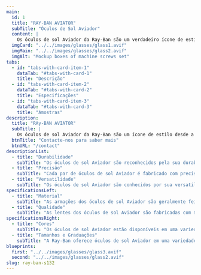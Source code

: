 ```yaml
---
main:
  id: 1
  title: "RAY-BAN AVIATOR"
  subTitle: "Óculos de Sol Aviador"
  content: |
    Os óculos de sol Aviador da Ray-Ban são um verdadeiro ícone de estilo desde sua criação em 1937. Com um design distinto e uma história rica, esses óculos continuam a ser uma escolha popular entre os entusiastas da moda e os amantes de óculos em todo o mundo. Agora, vamos explorar mais detalhadamente as características e especificações que tornam os óculos de sol Aviador da Ray-Ban tão excepcionais.
  imgCard: "../../images/glasses/glass1.avif"
  imgMain: "../../images/glasses/glass2.avif"
  imgAlt: "Mockup boxes of machine screws set"
tabs:
  - id: "tabs-with-card-item-1"
    dataTab: "#tabs-with-card-1"
    title: "Descrição"
  - id: "tabs-with-card-item-2"
    dataTab: "#tabs-with-card-2"
    title: "Especificações"
  - id: "tabs-with-card-item-3"
    dataTab: "#tabs-with-card-3"
    title: "Amostras"
description:
  title: "RAy-BAN AVIATOR"
  subTitle: |
    Os óculos de sol Aviador da Ray-Ban são um ícone de estilo desde a sua criação em 1937. Com suas lentes em forma de gota e armação de metal leve, eles oferecem um visual clássico e atemporal que complementa uma variedade de estilos.
  btnTitle: "Contacte-nos para saber mais"
  btnURL: "/contact"
descriptionList:
  - title: "Durabilidade"
    subTitle: "Os óculos de sol Aviador são reconhecidos pela sua durabilidade. Construídos com materiais de alta qualidade e artesanato superior, eles são projetados para resistir ao desgaste diário e durar por muitos anos."
  - title: "Precisão"
    subTitle: "Cada par de óculos de sol Aviador é fabricado com precisão, garantindo que as lentes estejam alinhadas corretamente para proporcionar uma visão nítida e clara."
  - title: "Versatilidade"
    subTitle: "Os óculos de sol Aviador são conhecidos por sua versatilidade. Eles complementam uma variedade de estilos e podem ser usados em diversas ocasiões, desde um dia casual na praia até um evento elegante à noite."
specificationsLeft:
  - title: "Material"
    subTitle: "As armações dos óculos de sol Aviador são geralmente feitas de metal leve, como aço inoxidável ou titânio, garantindo durabilidade e conforto."
  - title: "Qualidade"
    subTitle: "As lentes dos óculos de sol Aviador são fabricadas com materiais de alta qualidade que oferecem proteção contra os raios UV prejudiciais, além de proporcionar uma visão clara e sem distorções."
specificationsRight:
  - title: "Cores"
    subTitle: "Os óculos de sol Aviador estão disponíveis em uma variedade de cores de armação e lentes para atender às preferências individuais de estilo."
  - title: "Tamanhos e Graduações"
    subTitle: "A Ray-Ban oferece óculos de sol Aviador em uma variedade de tamanhos para garantir um ajuste confortável para diferentes formatos de rosto. Além disso, eles podem ser adaptados com lentes de prescrição para aqueles que precisam de correção visual."
blueprints:
  first: "../../images/glasses/glass3.avif"
  second: "../../images/glasses/glass2.avif"
slug: ray-ban-s132
---
```


